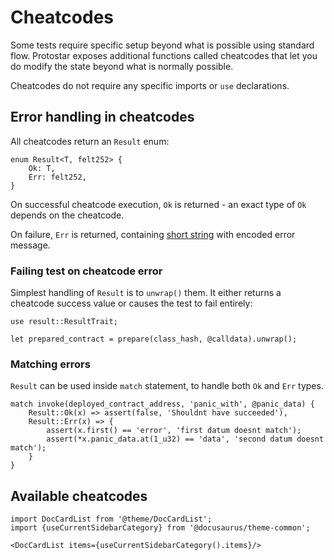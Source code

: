 # Cheatcodes

Some tests require specific setup beyond what is possible using standard flow. Protostar exposes
additional functions called cheatcodes that let you do modify the state beyond what is normally possible.

Cheatcodes do not require any specific imports or `use` declarations.

## Error handling in cheatcodes

All cheatcodes return an `Result` enum:

```cairo title="Result"
enum Result<T, felt252> {
    Ok: T,
    Err: felt252,
}
```

On successful cheatcode execution, `Ok` is returned - an exact type of `Ok` depends on the cheatcode.

On failure, `Err` is returned,
containing [short string](https://github.com/starkware-libs/cairo/blob/26188d4d3271c327fbbfd09f82c4acc99cb281f5/docs/reference/src/components/cairo/modules/language_constructs/pages/literal-expressions.adoc#short-string-literals)
with encoded error message.

### Failing test on cheatcode error

Simplest handling of `Result` is to `unwrap()` them. It either returns a cheatcode success value or causes the test to
fail entirely:

```cairo title="Simple handling"
use result::ResultTrait;

let prepared_contract = prepare(class_hash, @calldata).unwrap();
```

### Matching errors

`Result` can be used inside `match` statement, to handle both `Ok` and `Err` types.

```cairo title="Match handling"
match invoke(deployed_contract_address, 'panic_with', @panic_data) {
    Result::Ok(x) => assert(false, 'Shouldnt have succeeded'),
    Result::Err(x) => {
        assert(x.first() == 'error', 'first datum doesnt match');
        assert(*x.panic_data.at(1_u32) == 'data', 'second datum doesnt match');
    }
}
```

## Available cheatcodes

```mdx-code-block
import DocCardList from '@theme/DocCardList';
import {useCurrentSidebarCategory} from '@docusaurus/theme-common';

<DocCardList items={useCurrentSidebarCategory().items}/>
```